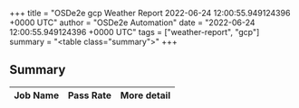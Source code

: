 +++
title = "OSDe2e gcp Weather Report 2022-06-24 12:00:55.949124396 +0000 UTC"
author = "OSDe2e Automation"
date = "2022-06-24 12:00:55.949124396 +0000 UTC"
tags = ["weather-report", "gcp"]
summary = "<table class=\"summary\"></table>"
+++
## Summary

| Job Name | Pass Rate | More detail |
|----------|-----------|-------------|




